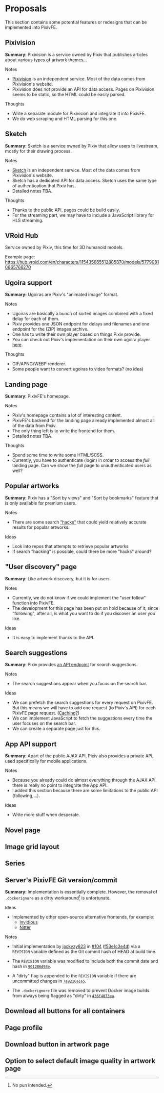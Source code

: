 # Proposals

This section contains some potential features or redesigns that can be implemented into PixivFE.

## Pixivision

**Summary**: Pixivision is a service owned by Pixiv that publishes articles about various types of artwork themes...

Notes

- [Pixivision](https://www.pixivision.net/en/) is an independent service. Most of the data comes from Pixivision's website.
- Pixivision does not provide an API for data access. Pages on Pixivision seems to be static, so the HTML could be easily parsed.

Thoughts

- Write a separate module for Pixivision and integrate it into PixivFE.
- We do web scraping and HTML parsing for this one.

## Sketch

**Summary**: Sketch is a service owned by Pixiv that allow users to livestream, mostly for their drawing process.

Notes

- [Sketch](https://sketch.pixiv.net/) is an independent service. Most of the data comes from Pixivision's website.
- Sketch has a dedicated API for data access. Sketch uses the same type of authentication that Pixiv has.
- Detailed notes TBA.

Thoughts

- Thanks to the public API, pages could be build easily.
- For the streaming part, we may have to include a JavaScript library for HLS streaming.

## VRoid Hub

Service owned by Pixiv, this time for 3D humanoid models.

Example page: https://hub.vroid.com/en/characters/115435665512885870/models/57790810665766270

## Ugoira support

**Summary:** Ugoiras are Pixiv's "animated image" format.

Notes

- Ugoiras are basically a bunch of sorted images combined with a fixed delay for each of them.
- Pixiv provides one JSON endpoint for delays and filenames and one endpoint for the (ZIP) images archive.
- One has to write their own player based on things Pixiv provide.
- You can check out Pixiv's implementation on their own ugoira player [here](https://github.com/pixiv/zip_player).

Thoughts

- GIF/APNG/WEBP renderer.
- Some people want to convert ugoiras to video formats? (no idea)

## Landing page

**Summary**: PixivFE's homepage.

Notes

- Pixiv's homepage contains a lot of interesting content.
- PixivFE's backend for the landing page already implemented almost all of the data from Pixiv.
- The only thing left is to write the frontend for them.
- Detailed notes TBA.

Thoughts

- Spend some time to write some HTML/SCSS.
- Currently, you have to authenticate (login) in order to access the _full_ landing page. Can we show the _full_ page to unauthenticated users as well?

## Popular artworks

**Summary**: Pixiv has a "Sort by views" and "Sort by bookmarks" feature that is only available for premium users.

Notes

- There are some search ["hacks"](https://github.com/kokseen1/Mashiro/) that could yield relatively accurate results for popular artworks.

Ideas

- Look into repos that attempts to retrieve popular artworks
- If search "hacking" is possible, could there be more "hacks" around?

## "User discovery" page

**Summary**: Like artwork discovery, but it is for users.

Notes

- Currently, we do not know if we could implement the "user follow" function into PixivFE.
- The development for this page has been put on hold because of it, since "following", after all, is what you want to do if you discover an user you like.

Ideas

- It is easy to implement thanks to the API.

## Search suggestions

**Summary**: Pixiv provides [an API endpoint](https://www.pixiv.net/ajax/search/suggestion?mode=all&lang=en) for search suggestions.

Notes

- The search suggestions appear when you focus on the search bar.

Ideas

- We can prefetch the search suggestions for every request on PixivFE. But this means we will have to add one request (to Pixiv's API) for each PixivFE page request. ([Caching?](features/caching.md))
- We can implement JavaScript to fetch the suggestions every time the user focuses on the search bar.
- We can create a separate page just for this.

## App API support

**Summary**: Apart of the public AJAX API, Pixiv also provides a private API, used specifically for mobile applications.

Notes

- Because you already could do almost everything through the AJAX API, there is really no point to integrate the App API.
- I added this section because there are some limitations to the public API (following,...).

Ideas

- Write more stuff when desperate.

## Novel page

## Image grid layout

## Series

## Server's PixivFE Git version/commit

**Summary**: Implementation is essentially complete. However, the removal of `.dockerignore` as a dirty workaround[^1] is unfortunate.

Ideas

- Implemented by other open-source alternative frontends, for example:
    - [Invidious](https://github.com/iv-org/invidious/blob/a021b93063f3956fc9bb3cce0fb56ea252422738/src/invidious/views/template.ecr#L117-L131)
    - [Nitter](https://github.com/zedeus/nitter/blob/b62d73dbd373f08af07c7a79efcd790d3bc1a49c/src/views/about.nim#L5-L9)

Notes

- Initial implementation by [jackyzy823](https://codeberg.org/jackyzy823) in [#104](https://codeberg.org/VnPower/PixivFE/pulls/104) ([f53e1c3e4d](https://codeberg.org/VnPower/PixivFE/pulls/104/commits/f53e1c3e4db31587ede84f5518d729fcc076dd44)) via a `REVISION` variable defined as the Git commit hash of HEAD at build time.

- The `REVISION` variable was modified to include both the commit date and hash in [`901286d98e`](https://codeberg.org/VnPower/PixivFE/commit/901286d98ec27faa7f255146ce38d7c4a87f30ed).

- A "dirty" flag is appended to the `REVISION` variable if there are uncommitted changes in [`7a9216a165`](https://codeberg.org/VnPower/PixivFE/commit/7a9216a165a10fda24666e256747420f56473f0f).

- The `.dockerignore` file was removed to prevent Docker image builds from always being flagged as "dirty" in [`436f4073ea`](https://codeberg.org/VnPower/PixivFE/commit/436f4073eaf6168946674126fe61626ba3753afd).

## Download all buttons for all containers

## Page profile

## Download button in artwork page

## Option to select default image quality in artwork page

[^1]: No pun intended.
